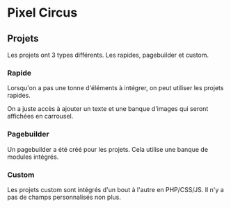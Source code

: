 # Pixel Circus
 
## Projets
Les projets ont 3 types différents. Les rapides, pagebuilder et custom.
 
### Rapide
Lorsqu'on a pas une tonne d'éléments à intégrer, on peut utiliser les projets rapides.
 
On a juste accès à ajouter un texte et une banque d'images qui seront affichées en carrousel.
 
### Pagebuilder
Un pagebuilder a été créé pour les projets. Cela utilise une banque de modules intégrés.
 
### Custom
Les projets custom sont intégrés d'un bout à l'autre en PHP/CSS/JS. Il n'y a pas de champs personnalisés non plus.
 

